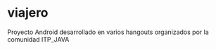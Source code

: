 viajero
=======

Proyecto Android desarrollado en varios hangouts organizados por la comunidad ITP_JAVA